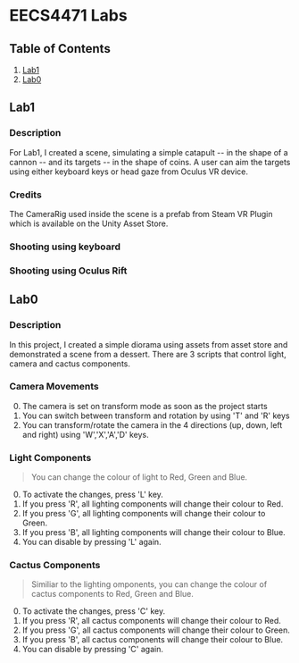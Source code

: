 # EECS4471 Labs

## Table of Contents
1. [Lab1](#lab1)
2. [Lab0](#lab0)

## Lab1
### Description
For Lab1, I created a scene, simulating a simple catapult -- in the shape of a cannon -- and its targets -- in the shape of coins. A user can aim the targets using either keyboard keys or head gaze from Oculus VR device. 

### Credits
The CameraRig used inside the scene is a prefab from Steam VR Plugin which is available on the Unity Asset Store.

### Shooting using keyboard

### Shooting using Oculus Rift

## Lab0
### Description
In this project, I created a simple diorama using assets from asset store and demonstrated a scene from a dessert. There are 3 scripts that control light, camera and cactus components.

### Camera Movements
0. The camera is set on transform mode as soon as the project starts
1. You can switch between transform and rotation by using 'T' and 'R' keys
2. You can transform/rotate the camera in the 4 directions (up, down, left and right) using 'W','X','A','D' keys.

### Light Components
> You can change the colour of light to Red, Green and Blue.
0. To activate the changes, press 'L' key.
1. If you press 'R', all lighting components will change their colour to Red.
2. If you press 'G', all lighting components will change their colour to Green.
3. If you press 'B', all lighting components will change their colour to Blue.
4. You can disable by pressing 'L' again.

### Cactus Components
> Similiar to the lighting omponents, you can change the colour of cactus components to Red, Green and Blue.
0. To activate the changes, press 'C' key.
1. If you press 'R', all cactus components will change their colour to Red.
2. If you press 'G', all cactus components will change their colour to Green.
3. If you press 'B', all cactus components will change their colour to Blue.
4. You can disable by pressing 'C' again.

